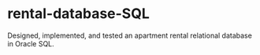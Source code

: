 # rental-database-SQL
Designed, implemented, and tested an apartment rental relational database in Oracle SQL.
